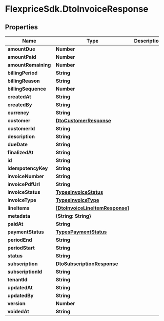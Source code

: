 # FlexpriceSdk.DtoInvoiceResponse

## Properties

Name | Type | Description | Notes
------------ | ------------- | ------------- | -------------
**amountDue** | **Number** |  | [optional] 
**amountPaid** | **Number** |  | [optional] 
**amountRemaining** | **Number** |  | [optional] 
**billingPeriod** | **String** |  | [optional] 
**billingReason** | **String** |  | [optional] 
**billingSequence** | **Number** |  | [optional] 
**createdAt** | **String** |  | [optional] 
**createdBy** | **String** |  | [optional] 
**currency** | **String** |  | [optional] 
**customer** | [**DtoCustomerResponse**](DtoCustomerResponse.md) |  | [optional] 
**customerId** | **String** |  | [optional] 
**description** | **String** |  | [optional] 
**dueDate** | **String** |  | [optional] 
**finalizedAt** | **String** |  | [optional] 
**id** | **String** |  | [optional] 
**idempotencyKey** | **String** |  | [optional] 
**invoiceNumber** | **String** |  | [optional] 
**invoicePdfUrl** | **String** |  | [optional] 
**invoiceStatus** | [**TypesInvoiceStatus**](TypesInvoiceStatus.md) |  | [optional] 
**invoiceType** | [**TypesInvoiceType**](TypesInvoiceType.md) |  | [optional] 
**lineItems** | [**[DtoInvoiceLineItemResponse]**](DtoInvoiceLineItemResponse.md) |  | [optional] 
**metadata** | **{String: String}** |  | [optional] 
**paidAt** | **String** |  | [optional] 
**paymentStatus** | [**TypesPaymentStatus**](TypesPaymentStatus.md) |  | [optional] 
**periodEnd** | **String** |  | [optional] 
**periodStart** | **String** |  | [optional] 
**status** | **String** |  | [optional] 
**subscription** | [**DtoSubscriptionResponse**](DtoSubscriptionResponse.md) |  | [optional] 
**subscriptionId** | **String** |  | [optional] 
**tenantId** | **String** |  | [optional] 
**updatedAt** | **String** |  | [optional] 
**updatedBy** | **String** |  | [optional] 
**version** | **Number** |  | [optional] 
**voidedAt** | **String** |  | [optional] 


